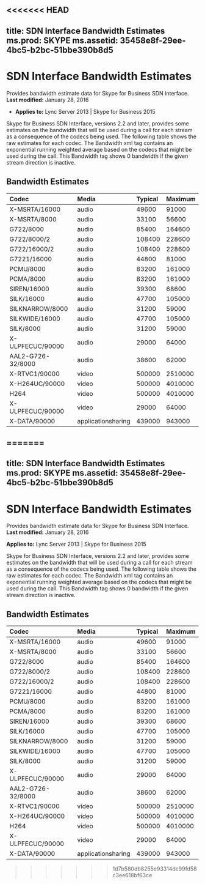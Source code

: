 <<<<<<< HEAD
---
title: SDN Interface Bandwidth Estimates
ms.prod: SKYPE
ms.assetid: 35458e8f-29ee-4bc5-b2bc-51bbe390b8d5
---


# SDN Interface Bandwidth Estimates
Provides bandwidth estimate data for Skype for Business SDN Interface. 
 **Last modified:** January 28, 2016
  
    
    

 * **Applies to:** Lync Server 2013 | Skype for Business 2015
 
Skype for Business SDN Interface, versions 2.2 and later, provides some estimates on the bandwidth that will be used during a call for each stream as a consequence of the codecs being used. The following table shows the raw estimates for each codec. The Bandwidth xml tag contains an exponential running weighted average based on the codecs that might be used during the call. This Bandwidth tag shows 0 bandwidth if the given stream direction is inactive. 
  
    
    


## Bandwidth Estimates



|**Codec**|**Media**|**Typical**|**Maximum**|
|:-----|:-----|:-----|:-----|
|X-MSRTA/16000 |audio |49600 |91000 |
|X-MSRTA/8000 |audio |33100 |56600 |
|G722/8000 |audio |85400 |164600 |
|G722/8000/2 |audio |108400 |228600 |
|G722/16000/2 |audio |108400 |228600 |
|G7221/16000 |audio |44800 |81000 |
|PCMU/8000 |audio |83200 |161000 |
|PCMA/8000 |audio |83200 |161000 |
|SIREN/16000 |audio |39300 |68600 |
|SILK/16000 |audio |47700 |105000 |
|SILKNARROW/8000 |audio |31200 |59000 |
|SILKWIDE/16000 |audio |47700 |105000 |
|SILK/8000 |audio |31200 |59000 |
|X-ULPFECUC/90000 |audio |29000 |64000 |
|AAL2-G726-32/8000 |audio |38600 |62000 |
|X-RTVC1/90000 |video |500000 |2510000 |
|X-H264UC/90000 |video |500000 |4010000 |
|H264 |video |500000 |4010000 |
|X-ULPFECUC/90000 |video |29000 |64000 |
|X-DATA/90000 |applicationsharing |439000 |943000 |
   

=======
---
title: SDN Interface Bandwidth Estimates
ms.prod: SKYPE
ms.assetid: 35458e8f-29ee-4bc5-b2bc-51bbe390b8d5
---


# SDN Interface Bandwidth Estimates
Provides bandwidth estimate data for Skype for Business SDN Interface. 
 **Last modified:** January 28, 2016
  
    
    

**Applies to:** Lync Server 2013 | Skype for Business 2015
 
Skype for Business SDN Interface, versions 2.2 and later, provides some estimates on the bandwidth that will be used during a call for each stream as a consequence of the codecs being used. The following table shows the raw estimates for each codec. The Bandwidth xml tag contains an exponential running weighted average based on the codecs that might be used during the call. This Bandwidth tag shows 0 bandwidth if the given stream direction is inactive. 
  
    
    


## Bandwidth Estimates



|**Codec**|**Media**|**Typical**|**Maximum**|
|:-----|:-----|:-----|:-----|
|X-MSRTA/16000 |audio |49600 |91000 |
|X-MSRTA/8000 |audio |33100 |56600 |
|G722/8000 |audio |85400 |164600 |
|G722/8000/2 |audio |108400 |228600 |
|G722/16000/2 |audio |108400 |228600 |
|G7221/16000 |audio |44800 |81000 |
|PCMU/8000 |audio |83200 |161000 |
|PCMA/8000 |audio |83200 |161000 |
|SIREN/16000 |audio |39300 |68600 |
|SILK/16000 |audio |47700 |105000 |
|SILKNARROW/8000 |audio |31200 |59000 |
|SILKWIDE/16000 |audio |47700 |105000 |
|SILK/8000 |audio |31200 |59000 |
|X-ULPFECUC/90000 |audio |29000 |64000 |
|AAL2-G726-32/8000 |audio |38600 |62000 |
|X-RTVC1/90000 |video |500000 |2510000 |
|X-H264UC/90000 |video |500000 |4010000 |
|H264 |video |500000 |4010000 |
|X-ULPFECUC/90000 |video |29000 |64000 |
|X-DATA/90000 |applicationsharing |439000 |943000 |
   

>>>>>>> 1d7b580db8255e93314dc99fd58c3ee618bf63ce
